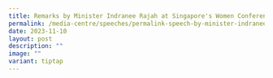 ```yaml
---
title: Remarks by Minister Indranee Rajah at Singapore's Women Conference
permalink: /media-centre/speeches/permalink-speech-by-minister-indranee-at-singapore-women-conference/
date: 2023-11-10
layout: post
description: ""
image: ""
variant: tiptap
---
```

